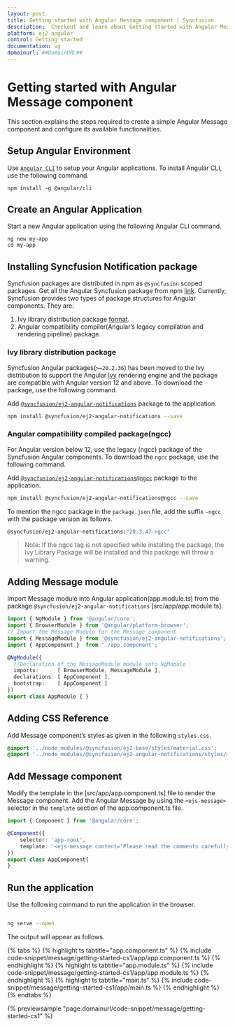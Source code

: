 ```yaml
---
layout: post
title: Getting started with Angular Message component | Syncfusion
description:  Checkout and learn about Getting started with Angular Message component of Syncfusion Essential JS 2 and more details.
platform: ej2-angular
control: Getting started 
documentation: ug
domainurl: ##DomainURL##
---
```


# Getting started with Angular Message component

This section explains the steps required to create a simple Angular Message component and configure its available functionalities.

## Setup Angular Environment

Use [`Angular CLI`](https://github.com/angular/angular-cli) to setup your Angular applications. To install Angular CLI, use the following command.

```
npm install -g @angular/cli
```

## Create an Angular Application

Start a new Angular application using the following Angular CLI command.

```
ng new my-app
cd my-app
```

## Installing Syncfusion Notification package

Syncfusion packages are distributed in npm as `@syncfusion` scoped packages. Get all the Angular Syncfusion package from npm [link]( https://www.npmjs.com/search?q=%40syncfusion%2Fej2-angular- ). Currently, Syncfusion provides two types of package structures for Angular components. They are:
1. Ivy library distribution package [format](https://angular.io/guide/angular-package-format#angular-package-format).
2. Angular compatibility compiler(Angular’s legacy compilation and rendering pipeline) package.

### Ivy library distribution package

Syncfusion Angular packages(`>=20.2.36`) has been moved to the Ivy distribution to support the Angular [Ivy](https://docs.angular.lat/guide/ivy) rendering engine and the package are compatible with Angular version 12 and above. To download the package, use the following command.

Add [`@syncfusion/ej2-angular-notifications`](https://www.npmjs.com/package/@syncfusion/ej2-angular-notifications/v/20.3.47) package to the application.

```bash
npm install @syncfusion/ej2-angular-notifications --save
```

### Angular compatibility compiled package(ngcc)

For Angular version below 12, use the legacy (ngcc) package of the Syncfusion Angular components. To download the `ngcc` package, use the following command.

Add [`@syncfusion/ej2-angular-notifications@ngcc`](https://www.npmjs.com/package/@syncfusion/ej2-angular-notifications/v/20.3.47-ngcc) package to the application.

```bash
npm install @syncfusion/ej2-angular-notifications@ngcc --save
```

To mention the ngcc package in the `package.json` file, add the suffix `-ngcc` with the package version as follows.

```bash
@syncfusion/ej2-angular-notifications:"20.3.47-ngcc"
```

>Note: If the ngcc tag is not specified while installing the package, the Ivy Library Package will be installed and this package will throw a warning.

## Adding Message module

Import Message module into Angular application(app.module.ts) from the package `@syncfusion/ej2-angular-notifications` [src/app/app.module.ts].

```typescript
import { NgModule } from '@angular/core';
import { BrowserModule } from '@angular/platform-browser';
// Import the Message Module for the Message component
import { MessageModule } from '@syncfusion/ej2-angular-notifications';
import { AppComponent }  from './app.component';

@NgModule({
  //Declaration of the MessageModule module into NgModule
  imports:      [ BrowserModule, MessageModule ],
  declarations: [ AppComponent ],
  bootstrap:    [ AppComponent ]
})
export class AppModule { }

```

## Adding CSS Reference

Add Message component’s styles as given in the following `styles.css.`

```css
@import '../node_modules/@syncfusion/ej2-base/styles/material.css';
@import '../node_modules/@syncfusion/ej2-angular-notifications/styles/message/material.css';
```

## Add Message component

Modify the template in the [src/app/app.component.ts] file to render the Message component. Add the Angular Message by using the `<ejs-message>` selector in the `template` section of the app.component.ts file.

```typescript
import { Component } from '@angular/core';

@Component({
    selector: 'app-root',
    template: '<ejs-message content="Please read the comments carefully"></ejs-message>'
})
export class AppComponent{
}
```

## Run the application

Use the following command to run the application in the browser.

```bash

ng serve --open
```

The output will appear as follows.

{% tabs %}
{% highlight ts tabtitle="app.component.ts" %}
{% include code-snippet/message/getting-started-cs1/app/app.component.ts %}
{% endhighlight %}
{% highlight ts tabtitle="app.module.ts" %}
{% include code-snippet/message/getting-started-cs1/app/app.module.ts %}
{% endhighlight %}
{% highlight ts tabtitle="main.ts" %}
{% include code-snippet/message/getting-started-cs1/app/main.ts %}
{% endhighlight %}
{% endtabs %}
  
{% previewsample "page.domainurl/code-snippet/message/getting-started-cs1" %}